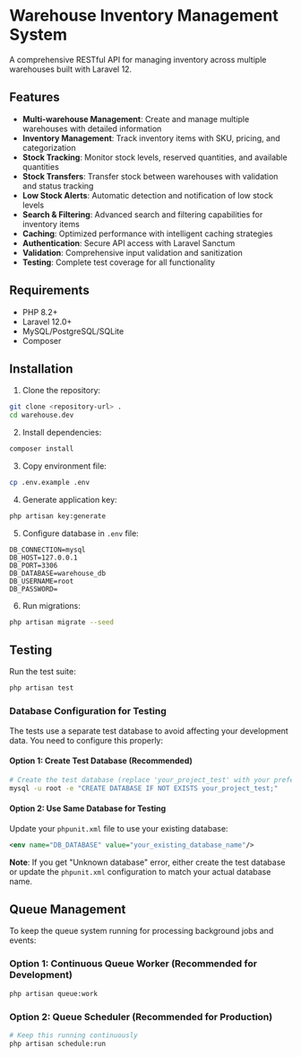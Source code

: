 # Warehouse Inventory Management System

A comprehensive RESTful API for managing inventory across multiple warehouses built with Laravel 12.

## Features

- **Multi-warehouse Management**: Create and manage multiple warehouses with detailed information
- **Inventory Management**: Track inventory items with SKU, pricing, and categorization
- **Stock Tracking**: Monitor stock levels, reserved quantities, and available quantities
- **Stock Transfers**: Transfer stock between warehouses with validation and status tracking
- **Low Stock Alerts**: Automatic detection and notification of low stock levels
- **Search & Filtering**: Advanced search and filtering capabilities for inventory items
- **Caching**: Optimized performance with intelligent caching strategies
- **Authentication**: Secure API access with Laravel Sanctum
- **Validation**: Comprehensive input validation and sanitization
- **Testing**: Complete test coverage for all functionality

## Requirements

- PHP 8.2+
- Laravel 12.0+
- MySQL/PostgreSQL/SQLite
- Composer

## Installation

1. Clone the repository:
```bash
git clone <repository-url> .
cd warehouse.dev
```

2. Install dependencies:
```bash
composer install
```

3. Copy environment file:
```bash
cp .env.example .env
```

4. Generate application key:
```bash
php artisan key:generate
```

5. Configure database in `.env` file:
```env
DB_CONNECTION=mysql
DB_HOST=127.0.0.1
DB_PORT=3306
DB_DATABASE=warehouse_db
DB_USERNAME=root
DB_PASSWORD=
```

6. Run migrations:
```bash
php artisan migrate --seed
```

## Testing

Run the test suite:

```bash
php artisan test
```

### Database Configuration for Testing

The tests use a separate test database to avoid affecting your development data. You need to configure this properly:

#### Option 1: Create Test Database (Recommended)
```bash
# Create the test database (replace 'your_project_test' with your preferred name)
mysql -u root -e "CREATE DATABASE IF NOT EXISTS your_project_test;"
```

#### Option 2: Use Same Database for Testing
Update your `phpunit.xml` file to use your existing database:
```xml
<env name="DB_DATABASE" value="your_existing_database_name"/>
```

**Note**: If you get "Unknown database" error, either create the test database or update the `phpunit.xml` configuration to match your actual database name.

## Queue Management

To keep the queue system running for processing background jobs and events:

### Option 1: Continuous Queue Worker (Recommended for Development)
```bash
php artisan queue:work
```

### Option 2: Queue Scheduler (Recommended for Production)
```bash
# Keep this running continuously
php artisan schedule:run
